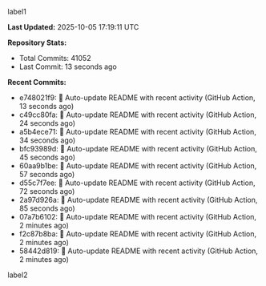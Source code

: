 
label1 
<!-- ACTIVITY_START -->
**Last Updated:** 2025-10-05 17:19:11 UTC

**Repository Stats:**
- Total Commits: 41052
- Last Commit: 13 seconds ago

**Recent Commits:**
- e748021f9: 🤖 Auto-update README with recent activity (GitHub Action, 13 seconds ago)
- c49cc80fa: 🤖 Auto-update README with recent activity (GitHub Action, 24 seconds ago)
- a5b4ece71: 🤖 Auto-update README with recent activity (GitHub Action, 34 seconds ago)
- bfc93989d: 🤖 Auto-update README with recent activity (GitHub Action, 45 seconds ago)
- 60aa9b1be: 🤖 Auto-update README with recent activity (GitHub Action, 57 seconds ago)
- d55c7f7ee: 🤖 Auto-update README with recent activity (GitHub Action, 72 seconds ago)
- 2a97d926a: 🤖 Auto-update README with recent activity (GitHub Action, 85 seconds ago)
- 07a7b6102: 🤖 Auto-update README with recent activity (GitHub Action, 2 minutes ago)
- f2c87b8ba: 🤖 Auto-update README with recent activity (GitHub Action, 2 minutes ago)
- 58442d819: 🤖 Auto-update README with recent activity (GitHub Action, 2 minutes ago)
<!-- ACTIVITY_END -->

label2
